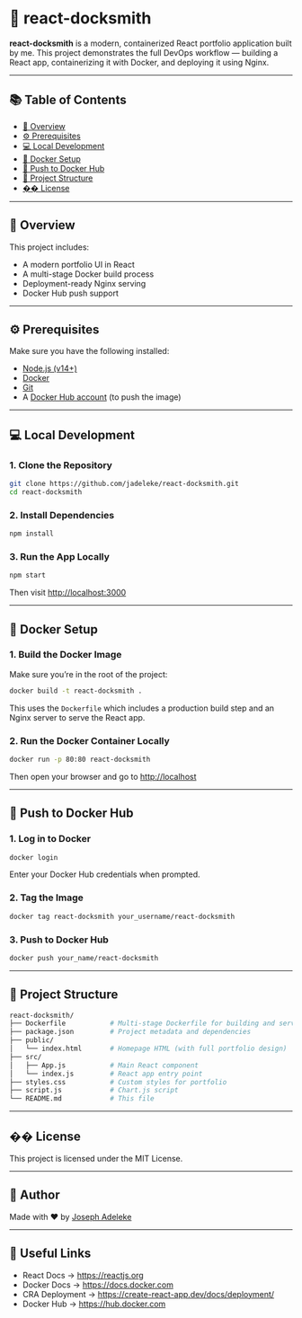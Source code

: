 # 🚀 react-docksmith

**react-docksmith** is a modern, containerized React portfolio application built by me. This project demonstrates the full DevOps workflow — building a React app, containerizing it with Docker, and deploying it using Nginx.

---

## 📚 Table of Contents

- [🎯 Overview](#-overview)
- [⚙️ Prerequisites](#⚙️-prerequisites)
- [💻 Local Development](#-local-development)
- [🐳 Docker Setup](#-docker-setup)
- [📄 Push to Docker Hub](#-push-to-docker-hub)
- [📁 Project Structure](#-project-structure)
- [�� License](#-license)

---

## 🎯 Overview

This project includes:

- A modern portfolio UI in React
- A multi-stage Docker build process
- Deployment-ready Nginx serving
- Docker Hub push support

---

## ⚙️ Prerequisites

Make sure you have the following installed:

- [Node.js (v14+)](https://nodejs.org/)
- [Docker](https://www.docker.com/)
- [Git](https://git-scm.com/)
- A [Docker Hub account](https://hub.docker.com/) (to push the image)

---

## 💻 Local Development

### 1. Clone the Repository

```bash
git clone https://github.com/jadeleke/react-docksmith.git
cd react-docksmith
```

### 2. Install Dependencies

```bash
npm install
```

### 3. Run the App Locally

```bash
npm start
```

Then visit [http://localhost:3000](http://localhost:3000)

---

## 🐳 Docker Setup

### 1. Build the Docker Image

Make sure you’re in the root of the project:

```bash
docker build -t react-docksmith .
```

This uses the `Dockerfile` which includes a production build step and an Nginx server to serve the React app.

### 2. Run the Docker Container Locally

```bash
docker run -p 80:80 react-docksmith
```

Then open your browser and go to [http://localhost](http://localhost)

---

## 📄 Push to Docker Hub

### 1. Log in to Docker

```bash
docker login
```

Enter your Docker Hub credentials when prompted.

### 2. Tag the Image

```bash
docker tag react-docksmith your_username/react-docksmith
```

### 3. Push to Docker Hub

```bash
docker push your_name/react-docksmith
```

---

## 📁 Project Structure

```bash
react-docksmith/
├── Dockerfile           # Multi-stage Dockerfile for building and serving the app
├── package.json         # Project metadata and dependencies
├── public/
│   └── index.html       # Homepage HTML (with full portfolio design)
├── src/
│   ├── App.js           # Main React component
│   └── index.js         # React app entry point
├── styles.css           # Custom styles for portfolio
├── script.js            # Chart.js script
└── README.md            # This file
```

---

## �� License

This project is licensed under the MIT License.

---

## 🙌 Author

Made with ❤️ by [Joseph Adeleke](https://www.linkedin.com/in/joseph-adeleke-27b433149/)

---

## 🔗 Useful Links

- React Docs → https://reactjs.org
- Docker Docs → https://docs.docker.com
- CRA Deployment → https://create-react-app.dev/docs/deployment/
- Docker Hub → https://hub.docker.com

